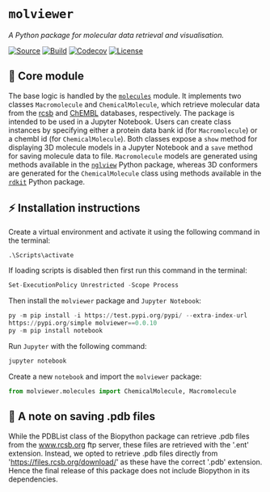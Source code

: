 # `molviewer`

*A Python package for molecular data retrieval and visualisation.*

[![Source](https://img.shields.io/badge/source-GitHub-303030.svg?maxAge=3600&style=flat-square)](https://github.com/ashtonjesse/molviewer)
[![Build](https://img.shields.io/github/workflow/status/althonos/moclo/Test?style=flat-square&maxAge=3600)](https://github.com/ashtonjesse/molviewer/actions)
[![Codecov](https://img.shields.io/codecov/c/github/althonos/moclo/master.svg?style=flat-square&maxAge=600)](https://app.codecov.io/gh/ashtonjesse/molviewer/)
[![License](https://img.shields.io/pypi/l/moclo.svg?style=flat-square&maxAge=300)](https://choosealicense.com/licenses/mit/)

## 🔩 Core module

The base logic is handled by the [`molecules`](https://github.com/ashtonjesse/molviewer/blob/master/src/molviewer/molecules.py)
module. It implements two classes `Macromolecule` and `ChemicalMolecule`, 
which retrieve molecular data from the [rcsb](https://www.rcsb.org) and 
[ChEMBL](https://www.ebi.ac.uk/chembl/) databases, respectively. The 
package is intended to be used in a Jupyter Notebook. Users can create class
instances by specifying either a protein data bank id (for `Macromolecule`) 
or a chembl id (for `ChemicalMolecule`).
Both 
classes expose a `show` method for displaying 3D molecule models in a 
Jupyter Notebook and a `save` method for saving molecule data to file. 
`Macromolecule` models are generated using methods available in the 
[`nglview`](https://github.com/nglviewer/nglview) Python package, 
whereas 3D conformers are generated for the `ChemicalMolecule` class using 
methods available in the [`rdkit`](https://www.rdkit.org/) Python package. 

## ⚡ Installation instructions

Create a virtual environment and activate it using the following command in 
the terminal:
```python
.\Scripts\activate
```
If loading scripts is disabled then first run this command in the terminal:
```python
Set-ExecutionPolicy Unrestricted -Scope Process
```
Then install the `molviewer` package and `Jupyter Notebook`:
```python
py -m pip install -i https://test.pypi.org/pypi/ --extra-index-url 
https://pypi.org/simple molviewer==0.0.10
py -m pip install notebook
```
Run `Jupyter` with the following command:
```python
jupyter notebook
```
Create a new `notebook` and import the `molviewer` package:
```python
from molviewer.molecules import ChemicalMolecule, Macromolecule
```
    
## 💾 A note on saving .pdb files
While the PDBList class of the Biopython package can retrieve .pdb files from the www.rcsb.org ftp server, these files are retrieved with the '.ent' extension. Instead, we opted to retrieve .pdb files directly from 'https://files.rcsb.org/download/' as these have the correct '.pdb' extension. Hence the final release of this package does not include Biopython in its dependencies.  

